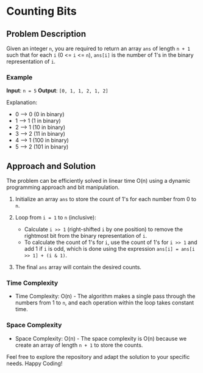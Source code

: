 # Counting Bits

## Problem Description

Given an integer `n`, you are required to return an array `ans` of length `n + 1` such that for each `i` (0 <= `i` <= `n`), `ans[i]` is the number of 1's in the binary representation of `i`. 

### Example

**Input**: `n = 5`
**Output**: `[0, 1, 1, 2, 1, 2]`

Explanation:
- 0 --> 0 (0 in binary)
- 1 --> 1 (1 in binary)
- 2 --> 1 (10 in binary)
- 3 --> 2 (11 in binary)
- 4 --> 1 (100 in binary)
- 5 --> 2 (101 in binary)

## Approach and Solution

The problem can be efficiently solved in linear time O(n) using a dynamic programming approach and bit manipulation.

1. Initialize an array `ans` to store the count of 1's for each number from 0 to `n`.

2. Loop from `i = 1` to `n` (inclusive):
   - Calculate `i >> 1` (right-shifted `i` by one position) to remove the rightmost bit from the binary representation of `i`.
   - To calculate the count of 1's for `i`, use the count of 1's for `i >> 1` and add 1 if `i` is odd, which is done using the expression `ans[i] = ans[i >> 1] + (i & 1)`.

3. The final `ans` array will contain the desired counts.

### Time Complexity

- Time Complexity: O(n) - The algorithm makes a single pass through the numbers from 1 to `n`, and each operation within the loop takes constant time.

### Space Complexity

- Space Complexity: O(n) - The space complexity is O(n) because we create an array of length `n + 1` to store the counts.

Feel free to explore the repository and adapt the solution to your specific needs. Happy Coding!